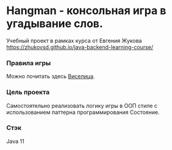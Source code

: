 # Hangman - консольная игра в угадывание слов.
Учебный проект в рамках курса от Евгения Жукова https://zhukovsd.github.io/java-backend-learning-course/

### Правила игры
Можно почитать здесь [Виселица](https://ru.wikipedia.org/wiki/%D0%92%D0%B8%D1%81%D0%B5%D0%BB%D0%B8%D1%86%D0%B0_(%D0%B8%D0%B3%D1%80%D0%B0) "Сайт Википедии").

### Цель проекта
Самостоятельно реализовать логику игры в ООП стиле с использованием паттерна программирования Состояние.

### Стэк
Java 11
